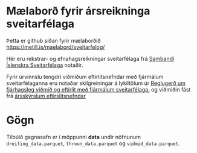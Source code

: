 # Mælaborð fyrir ársreikninga sveitarfélaga

Þetta er github síðan fyrir mælaborðið https://metill.is/maelabord/sveitarfelog/

Hér eru rekstrar- og efnahagsreikningar sveitarfélaga frá [Sambandi Íslenskra Sveitarfélaga](https://www.samband.is/verkefnin/fjarmal/talnaefni/arsreikningar-sveitarfelaga/) notaðir.

Fyrir úrvinnslu tengdri viðmiðum eftirlitsnefndar með fjármálum sveitarfélaganna eru notaðar skilgreiningar á lykiltölum úr [Reglugerð um fjárhagsleg viðmið og eftirlit með fjármálum sveitarfélaga.](https://island.is/reglugerdir/nr/0502-2012) og viðmiðin fást frá [ársskýrslum eftirslitsnefndar](https://www.stjornarradid.is/verkefni/sveitarstjornir-og-byggdamal/sveitarstjornarmal/fjarmal-sveitarfelaga/eftirlitsnefnd-med-fjarmalum-sveitarfelaga/)


# Gögn

Tilbúið gagnasafn er í möppunni **data** undir nöfnunum `dreifing_data.parquet`, `throun_data.parquet` og `vidmid_data.parquet`.